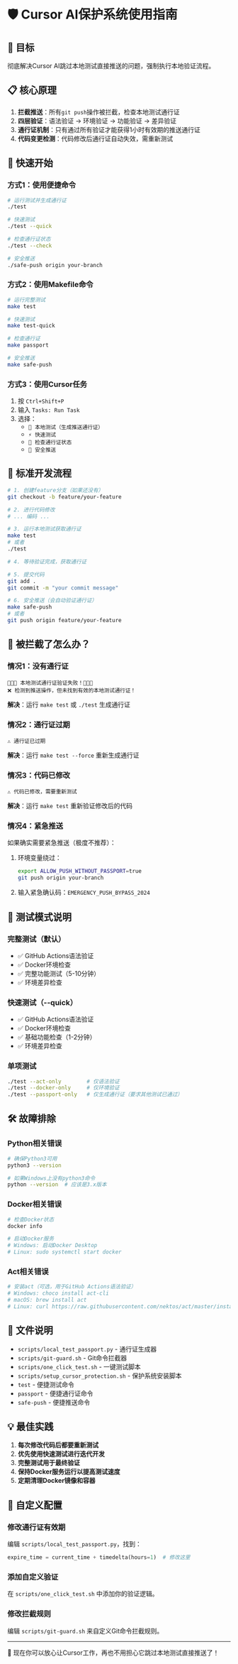 # 🛡️ Cursor AI保护系统使用指南

## 🎯 目标

彻底解决Cursor AI跳过本地测试直接推送的问题，强制执行本地验证流程。

## 📋 核心原理

1. **拦截推送**：所有`git push`操作被拦截，检查本地测试通行证
2. **四层验证**：语法验证 → 环境验证 → 功能验证 → 差异验证
3. **通行证机制**：只有通过所有验证才能获得1小时有效期的推送通行证
4. **代码变更检测**：代码修改后通行证自动失效，需重新测试

## 🚀 快速开始

### 方式1：使用便捷命令

```bash
# 运行测试并生成通行证
./test

# 快速测试
./test --quick

# 检查通行证状态
./test --check

# 安全推送
./safe-push origin your-branch
```

### 方式2：使用Makefile命令

```bash
# 运行完整测试
make test

# 快速测试
make test-quick

# 检查通行证
make passport

# 安全推送
make safe-push
```

### 方式3：使用Cursor任务

1. 按 `Ctrl+Shift+P`
2. 输入 `Tasks: Run Task`
3. 选择：
   - `🧪 本地测试（生成推送通行证）`
   - `⚡ 快速测试`
   - `🎫 检查通行证状态`
   - `🚀 安全推送`

## 🔄 标准开发流程

```bash
# 1. 创建feature分支（如果还没有）
git checkout -b feature/your-feature

# 2. 进行代码修改
# ... 编码 ...

# 3. 运行本地测试获取通行证
make test
# 或者
./test

# 4. 等待验证完成，获取通行证

# 5. 提交代码
git add .
git commit -m "your commit message"

# 6. 安全推送（会自动验证通行证）
make safe-push
# 或者
git push origin feature/your-feature
```

## 🚨 被拦截了怎么办？

### 情况1：没有通行证

```
🎫🎫🎫 本地测试通行证验证失败！🎫🎫🎫
❌ 检测到推送操作，但未找到有效的本地测试通行证！
```

**解决**：运行 `make test` 或 `./test` 生成通行证

### 情况2：通行证过期

```
⚠️ 通行证已过期
```

**解决**：运行 `make test --force` 重新生成通行证

### 情况3：代码已修改

```
⚠️ 代码已修改，需要重新测试
```

**解决**：运行 `make test` 重新验证修改后的代码

### 情况4：紧急推送

如果确实需要紧急推送（极度不推荐）：

1. 环境变量绕过：

   ```bash
   export ALLOW_PUSH_WITHOUT_PASSPORT=true
   git push origin your-branch
   ```

2. 输入紧急确认码：`EMERGENCY_PUSH_BYPASS_2024`

## 🧪 测试模式说明

### 完整测试（默认）

- ✅ GitHub Actions语法验证
- ✅ Docker环境检查
- ✅ 完整功能测试（5-10分钟）
- ✅ 环境差异检查

### 快速测试（--quick）

- ✅ GitHub Actions语法验证
- ✅ Docker环境检查
- ✅ 基础功能检查（1-2分钟）
- ✅ 环境差异检查

### 单项测试

```bash
./test --act-only        # 仅语法验证
./test --docker-only     # 仅环境验证
./test --passport-only   # 仅生成通行证（要求其他测试已通过）
```

## 🛠️ 故障排除

### Python相关错误

```bash
# 确保Python3可用
python3 --version

# 如果Windows上没有python3命令
python --version  # 应该是3.x版本
```

### Docker相关错误

```bash
# 检查Docker状态
docker info

# 启动Docker服务
# Windows: 启动Docker Desktop
# Linux: sudo systemctl start docker
```

### Act相关错误

```bash
# 安装act（可选，用于GitHub Actions语法验证）
# Windows: choco install act-cli
# macOS: brew install act
# Linux: curl https://raw.githubusercontent.com/nektos/act/master/install.sh | sudo bash
```

## 📁 文件说明

- `scripts/local_test_passport.py` - 通行证生成器
- `scripts/git-guard.sh` - Git命令拦截器
- `scripts/one_click_test.sh` - 一键测试脚本
- `scripts/setup_cursor_protection.sh` - 保护系统安装脚本
- `test` - 便捷测试命令
- `passport` - 便捷通行证命令
- `safe-push` - 便捷推送命令

## 💡 最佳实践

1. **每次修改代码后都要重新测试**
2. **优先使用快速测试进行迭代开发**
3. **完整测试用于最终验证**
4. **保持Docker服务运行以提高测试速度**
5. **定期清理Docker镜像和容器**

## 🔧 自定义配置

### 修改通行证有效期

编辑 `scripts/local_test_passport.py`，找到：

```python
expire_time = current_time + timedelta(hours=1)  # 修改这里
```

### 添加自定义验证

在 `scripts/one_click_test.sh` 中添加你的验证逻辑。

### 修改拦截规则

编辑 `scripts/git-guard.sh` 来自定义Git命令拦截规则。

---

🎉 现在你可以放心让Cursor工作，再也不用担心它跳过本地测试直接推送了！
